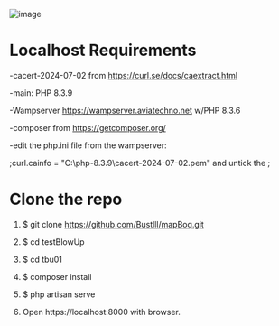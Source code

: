 ![image](https://github.com/Bustlll/mapBoq/assets/57551687/478d396e-b054-43c3-9f4d-70d1ed1816d6)

# Localhost Requirements

-cacert-2024-07-02 from https://curl.se/docs/caextract.html

-main: PHP 8.3.9

-Wampserver https://wampserver.aviatechno.net w/PHP 8.3.6

-composer from https://getcomposer.org/

-edit the php.ini file from the wampserver: 

;curl.cainfo = "C:\php-8.3.9\cacert-2024-07-02.pem" and untick the ;

# Clone the repo

1. $ git clone https://github.com/Bustlll/mapBoq.git


2. $ cd testBlowUp
3. $ cd tbu01
4. $ composer install
5. $ php artisan serve
6. Open https://localhost:8000 with browser.

